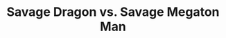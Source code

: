 ---
title: Savage Dragon vs. Savage Megaton Man
issue: 1A
issue_nr: 1
full_title: Savage Brawl
subtitle: ""
story_arc: ""
crossover: ""
variant: A
publisher: Image Comics
creators: 
  - Dale Keown
  - Brian Hotton
  - Jim Somerville
release_date: Mar 1993
release_year: 1993
genre:
  - Adventure
format: Comic
pages: 32
signed_by: ""
price: 1.95
---